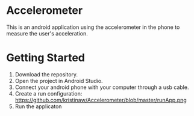 # Accelerometer

This is an android application using the accelerometer in the phone to measure the user's acceleration.

# Getting Started

1. Download the repository.
2. Open the project in Android Studio. 
3. Connect your android phone with your computer through a usb cable.
4. Create a run configuration: https://github.com/kristinaw/Accelerometer/blob/master/runApp.png
4. Run the applicaton

